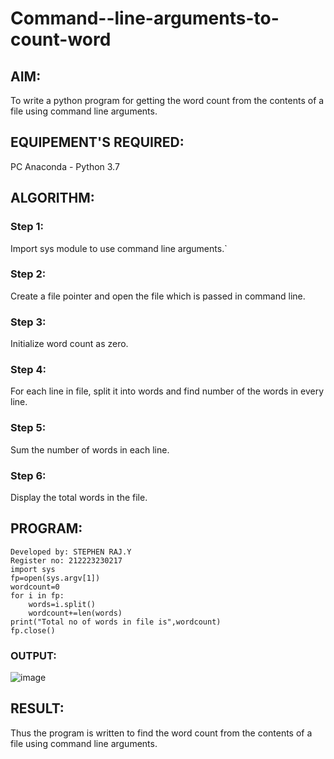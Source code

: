 # Command--line-arguments-to-count-word
## AIM:
To write a python program for getting the word count from the contents of a file using command line arguments.
## EQUIPEMENT'S REQUIRED: 
PC
Anaconda - Python 3.7
## ALGORITHM: 
### Step 1:
Import sys module to use command line arguments.`

### Step 2:
Create a file pointer and open the file which is passed in command line.

### Step 3:
Initialize word count as zero.

### Step 4:
For each line in file, split it into words and find number of the words in every line.

### Step 5:
Sum the number of words in each line.

### Step 6:
Display the total words in the file.
## PROGRAM:
```
Developed by: STEPHEN RAJ.Y
Register no: 212223230217
import sys
fp=open(sys.argv[1])
wordcount=0
for i in fp:
    words=i.split()
    wordcount+=len(words)
print("Total no of words in file is",wordcount)
fp.close()
```

### OUTPUT:

![image](https://github.com/PreethiS647/Command--line-arguments-to-count-word/assets/147313372/e42a5afc-a155-49f8-87a7-391d002d7224)


## RESULT:
Thus the program is written to find the word count from the contents of a file using command line arguments.
